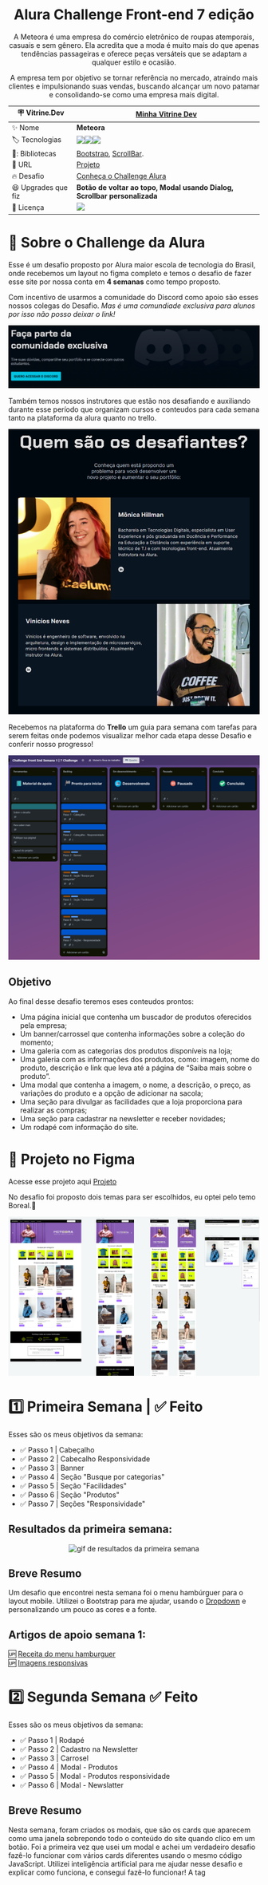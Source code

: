 <div align="center">
  
# Alura Challenge Front-end 7 edição
  
A Meteora é uma empresa do comércio eletrônico de roupas atemporais, casuais e sem gênero. Ela acredita que a moda é muito mais do que apenas tendências passageiras e oferece peças versáteis que se adaptam a qualquer estilo e ocasião.
  
A empresa tem por objetivo se tornar referência no mercado, atraindo mais clientes e impulsionando suas vendas, buscando alcançar um novo patamar e consolidando-se como uma empresa mais digital.

| :placard: Vitrine.Dev |  [Minha Vitrine Dev](https://cursos.alura.com.br/vitrinedev/danielbarreto)   |
| -------------  | --- |
| :sparkles: Nome        | **Meteora**
| :label: Tecnologias |   <img src="https://img.shields.io/badge/HTML5-E34F26?style=for-the-badge&logo=html5&logoColor=white"><img src="https://img.shields.io/badge/CSS3-1572B6?style=for-the-badge&logo=css3&logoColor=white"><img src="https://img.shields.io/badge/JavaScript-F7DF1E?style=for-the-badge&logo=javascript&logoColor=black">
| 🎇: Bibliotecas | [Bootstrap](https://getbootstrap.com/), [ScrollBar](https://codepen.io/stephenpaton-tech/full/JjRvGmY).
| :rocket: URL         | [Projeto](https://meteora.bohr.io)
| :fire: Desafio     | [Conheça o Challenge Alura](https://www.alura.com.br/challenges/front-end-6?host=https://cursos.alura.com.br)
| :laughing: Upgrades que fiz     | **Botão de voltar ao topo, Modal usando Dialog, Scrollbar personalizada**
| :page_with_curl: Licença         | [<img src="https://img.shields.io/badge/LICENSE-MIT-green"/>](https://choosealicense.com/licenses/mit/) 
  
</div>

# 💪 Sobre o Challenge da Alura

Esse é um desafio proposto por Alura maior escola de tecnologia do Brasil, onde recebemos um layout no figma completo e temos o desafio de fazer esse site por nossa conta em **4 semanas** como tempo proposto.

Com incentivo de usarmos a comunidade do Discord como apoio são esses nossos colegas do Desafio. *Mas é uma comundiade exclusiva para alunos por isso não posso deixar o link!*

<img src="https://github.com/DanielBarret0/challenge-alura-7-edicao/blob/main/assets/gif/discord.png" alt="banner do discord">

Também temos nossos instrutores que estão nos desafiando e auxiliando durante esse período que organizam cursos e conteudos para cada semana tanto na plataforma da alura quanto no trello.

<img src="https://github.com/DanielBarret0/challenge-alura-7-edicao/blob/main/assets/gif/desafiantes.png" alt="banner dos instrutores">

Recebemos na plataforma do **Trello** um guia para semana com tarefas para serem feitas onde podemos visualizar melhor cada etapa desse Desafio e conferir nosso progresso! 

<img src="https://github.com/DanielBarret0/challenge-alura-7-edicao/blob/main/assets/gif/trello.png" alt="banner do trello instrutores">

## Objetivo

Ao final desse desafio teremos eses conteudos prontos:

- Uma página inicial que contenha um buscador de produtos oferecidos pela empresa;
- Um banner/carrossel que contenha informações sobre a coleção do momento;
- Uma galeria com as categorias dos produtos disponíveis na loja;
- Uma galeria com as informações dos produtos, como: imagem, nome do produto, descrição e link que leva até a página de “Saiba mais sobre o produto”.
- Uma modal que contenha a imagem, o nome, a descrição, o preço, as variações do produto e a opção de adicionar na sacola;
- Uma seção para divulgar as facilidades que a loja proporciona para realizar as compras;
- Uma seção para cadastrar na newsletter e receber novidades;
- Um rodapé com informação do site.

# 🎨 Projeto no Figma
Acesse esse projeto aqui [Projeto](https://www.figma.com/file/2TLgt8UjsWUViWlmpXu5Fz/Challenge-Front-end-%7C-Loja-Meteora?type=design&t=eSgWQyTIbkDXy2TQ-6)

No desafio foi proposto dois temas para ser escolhidos, eu optei pelo temo Boreal.🌠
<div align="center">
<img src="https://github.com/DanielBarret0/challenge-alura-7-edicao/blob/main/assets/gif/figma.png" alt="projeto no Figma">
</div>


# :one: Primeira Semana | **:white_check_mark: Feito**

Esses são os meus objetivos da semana: 

- :white_check_mark: Passo 1 | Cabeçalho 
- :white_check_mark: Passo 2 | Cabecalho Responsividade
- :white_check_mark: Passo 3 | Banner 
- :white_check_mark: Passo 4 | Seção "Busque por categorias"
- :white_check_mark: Passo 5 | Seção "Facilidades"
- :white_check_mark: Passo 6 | Seção "Produtos"
- :white_check_mark: Passo 7 | Seções "Responsividade"

## Resultados da primeira semana:

<div align="center">
<img src="https://github.com/DanielBarret0/meteora-challenge-alura-7-edicao/blob/main/assets/gif/banner-vitrine-dev.gif" alt="gif de resultados da primeira semana">
</div>

## Breve Resumo 

Um desafio que encontrei nesta semana foi o menu hambúrguer para o layout mobile. Utilizei o Bootstrap para me ajudar, usando o [Dropdown](https://getbootstrap.com/docs/5.3/components/dropdowns/) e personalizando um pouco as cores e a fonte.

## Artigos de apoio semana 1:
:up: [Receita do menu hamburguer](https://dev.to/ramoscarloseduardo/receita-de-menu-hamburguer-1ae0) <br>
:up: [Imagens responsivas](https://www.alura.com.br/artigos/srcset-trabalhando-imagens-responsivas)

# :two: Segunda Semana **:white_check_mark: Feito**

Esses são os meus objetivos da semana: 

- :white_check_mark: Passo 1 | Rodapé
- :white_check_mark: Passo 2 | Cadastro na Newsletter
- :white_check_mark: Passo 3 | Carrosel
- :white_check_mark: Passo 4 | Modal - Produtos
- :white_check_mark: Passo 5 | Modal - Produtos responsividade
- :white_check_mark: Passo 6 | Modal - Newslatter

## Breve Resumo 

Nesta semana, foram criados os modais, que são os cards que aparecem como uma janela sobrepondo todo o conteúdo do site quando clico em um botão. Foi a primeira vez que usei um modal e achei um verdadeiro desafio fazê-lo funcionar com vários cards diferentes usando o mesmo código JavaScript. Utilizei inteligência artificial para me ajudar nesse desafio e explicar como funciona, e consegui fazê-lo funcionar! A tag <dialog> é algo mais recente no HTML5 e vou deixar um link falando mais sobre ela na aba de artigos de apoio dessa semana.


## Artigos de apoio semana 2:
:up: [Como fazer modal](https://www.youtube.com/watch?v=hg66uftLsTQ) <br>
:up: [Tag dialog](https://www.w3schools.com/TAGS/tag_dialog.asp)


# :three: Terceira Semana :construction:**Em Breve**

Esses são os meus objetivos da semana: 

-
-
-


# :four: Quarta Semana 

Esses são os meus objetivos da semana: 

-
-
-

# 🤯 Minha experiência

## ⭐ Representação do projeto em diversas telas
<div align="center">
![Demonstração]()
</div>

# 🖼️ Banner do VitrineDev
<div align="center">
<img src="https://github.com/DanielBarret0/meteora-challenge-alura-7-edicao/blob/main/assets/gif/banner-vitrine-dev.gif#vitrinedev" alt="imagem banner do Vitrine Dev">
</div>


# 🙋‍♂️ Autor

[![NPM](https://img.shields.io/npm/l/react)](https://github.com/DanielBarret0/codeChella/blob/main/LICENSE.md)

José Daniel Aragão Barreto

Acesse minha redes [aqui](https://social-links-v2.bohr.io/)

